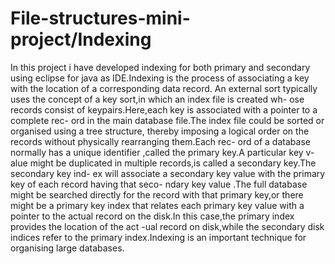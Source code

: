 # File-structures-mini-project/Indexing
In this project i have developed indexing for both primary and secondary using eclipse for java as IDE.Indexing  is the process of associating a key with the location of a corresponding data record.
An external sort typically uses the concept of  a  key sort,in which an index file is created wh-
ose  records consist of  keypairs.Here,each key is associated with a pointer to a  complete rec-
ord in the main database file.The index file could be sorted or organised using a tree structure,
thereby imposing a logical order on the records without physically rearranging them.Each rec-
ord of  a database  normally has a unique identifier ,called the primary key.A particular key v-
alue might be duplicated in multiple records,is called a secondary key.The secondary key ind-
ex will associate a secondary key value with the primary key of each record having that  seco-
ndary  key value .The full database might be searched directly for the record with that primary
key,or there might be a primary key index that relates each primary key value with  a   pointer
to the actual record on the disk.In this case,the primary index  provides the location of the act
-ual  record on disk,while the secondary disk indices refer to the primary index.Indexing is an important technique for organising large databases. 

